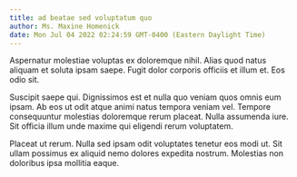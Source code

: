 ```yaml
---
title: ad beatae sed voluptatum quo
author: Ms. Maxine Homenick
date: Mon Jul 04 2022 02:24:59 GMT-0400 (Eastern Daylight Time)
---
```

Aspernatur molestiae voluptas ex doloremque nihil. Alias quod natus aliquam et soluta ipsam saepe. Fugit dolor corporis officiis et illum et. Eos odio sit.

 Suscipit saepe qui. Dignissimos est et nulla quo veniam quos omnis eum ipsam. Ab eos ut odit atque animi natus tempora veniam vel. Tempore consequuntur molestias doloremque rerum placeat. Nulla assumenda iure. Sit officia illum unde maxime qui eligendi rerum voluptatem.

 Placeat ut rerum. Nulla sed ipsam odit voluptates tenetur eos modi ut. Sit ullam possimus ex aliquid nemo dolores expedita nostrum. Molestias non doloribus ipsa mollitia eaque.